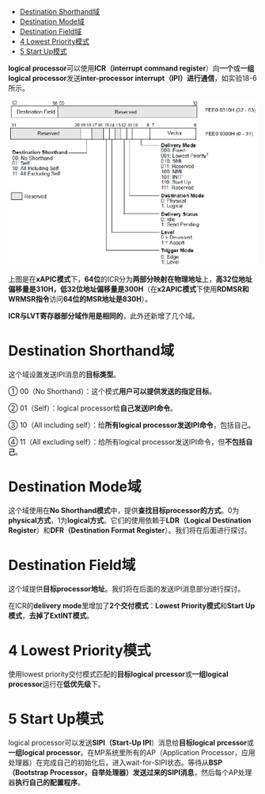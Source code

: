 
<!-- @import "[TOC]" {cmd="toc" depthFrom=1 depthTo=6 orderedList=false} -->

<!-- code_chunk_output -->

- [Destination Shorthand域](#destination-shorthand域)
- [Destination Mode域](#destination-mode域)
- [Destination Field域](#destination-field域)
- [4 Lowest Priority模式](#4-lowest-priority模式)
- [5 Start Up模式](#5-start-up模式)

<!-- /code_chunk_output -->

**logical processor**可以使用**ICR（interrupt command register**）向**一个**或**一组logical processor**发送**inter-processor interrupt（IPI）进行通信**，如实验18-6所示。

![config](./images/39.png)

上图是在**xAPIC模式**下，**64位**的ICR分为**两部分映射在物理地址**上，**高32位地址偏移量是310H，低32位地址偏移量是300H**（在**x2APIC模式**下使用**RDMSR和WRMSR指令**访问**64位的MSR地址是830H**）。

**ICR与LVT寄存器部分域作用是相同的**，此外还新增了几个域。

# Destination Shorthand域

这个域设置发送IPI消息的**目标类型**。

① 00（No Shorthand）：这个模式**用户可以提供发送的指定目标**。

② 01（Self）：logical processor给**自己发送IPI命令**。

③ 10（All including self）：给**所有logical processor发送IPI命令**，包括自己。

④ 11（All excluding self）：给所有logical processor发送IPI命令，但**不包括自己**。

# Destination Mode域

这个域使用在**No Shorthand模式**中，提供**查找目标processor的方式**。0为**physical方式**，1为**logical方式**。它们的使用依赖于**LDR（Logical Destination Register**）和**DFR（Destination Format Register**）。我们将在后面进行探讨。

# Destination Field域

这个域提供**目标processor地址**。我们将在后面的发送IPI消息部分进行探讨。

在ICR的**delivery mode**里增加了**2个交付模式**：**Lowest Priority模式**和**Start Up模式**，**去掉了ExtINT模式**。

# 4 Lowest Priority模式

使用lowest priority交付模式匹配的**目标logical prcessor**或**一组logical processor**运行在**低优先级**下。

# 5 Start Up模式

logical processor可以发送**SIPI（Start\-Up IPI**）消息给**目标logical prcessor**或**一组logical processor**。在MP系统里所有的AP（Application Processor，应用处理器）在完成自己的初始化后，进入wait\-for\-SIPI状态。等待从**BSP（Bootstrap Processor，自举处理器）发送过来的SIPI消息**，然后每个AP处理器**执行自己的配置程序**。